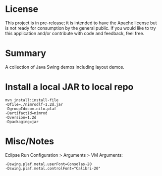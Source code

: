 # License

This project is in pre-release; it is intended to have the Apache license but is not ready for consumption by the general public.  If you would like to try this application and/or contribute with code and feedback, feel free.

# Summary

A collection of Java Swing demos including layout demos.

# Install a local JAR to local repo
```
mvn install:install-file 
-Dfile=./nimrodlf-1.2d.jar 
-DgroupId=com.nilo.plaf 
-DartifactId=nimrod 
-Dversion=1.2d 
-Dpackaging=jar
```

# Misc/Notes
Eclipse Run Configuration > Arguments > VM Arguments:

```
-Dswing.plaf.metal.userFont=Consolas-20
-Dswing.plaf.metal.controlFont="Calibri-20"
```
